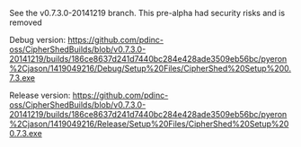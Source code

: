 See the v0.7.3.0-20141219 branch. This pre-alpha had security risks and is removed

Debug version:
https://github.com/pdinc-oss/CipherShedBuilds/blob/v0.7.3.0-20141219/builds/186ce8637d241d7440bc284e428ade3509eb56bc/pyeron%2Cjason/1419049216/Debug/Setup%20Files/CipherShed%20Setup%200.7.3.exe

Release version:
https://github.com/pdinc-oss/CipherShedBuilds/blob/v0.7.3.0-20141219/builds/186ce8637d241d7440bc284e428ade3509eb56bc/pyeron%2Cjason/1419049216/Release/Setup%20Files/CipherShed%20Setup%200.7.3.exe

